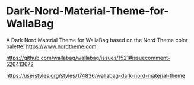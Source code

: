 # Dark-Nord-Material-Theme-for-WallaBag

A Dark Nord Material Theme for WallaBag based on the Nord Theme color palette: https://www.nordtheme.com

https://github.com/wallabag/wallabag/issues/1521#issuecomment-526413672

https://userstyles.org/styles/174836/wallabag-dark-nord-material-theme